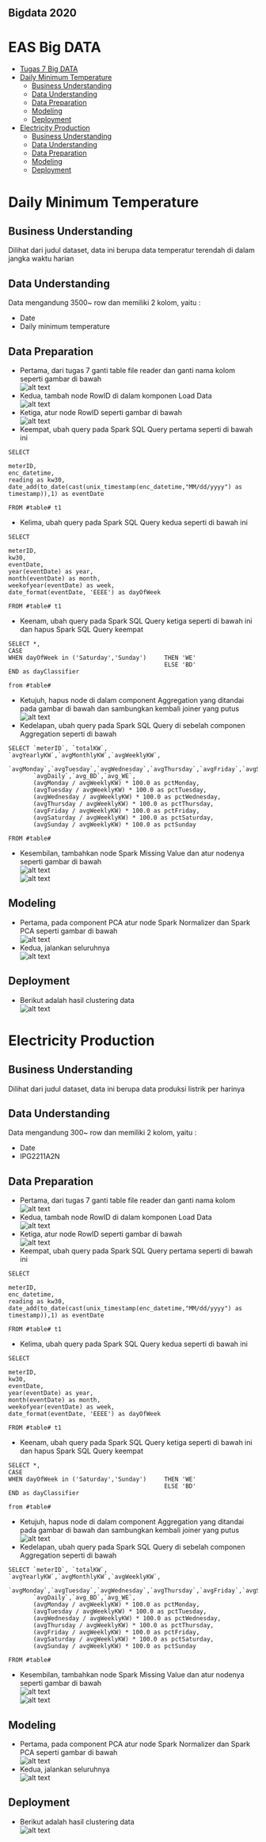 ## Bigdata 2020

# EAS Big DATA

- [Tugas 7 Big DATA](#tugas-7-big-data)
- [Daily Minimum Temperature](#daily-minimum-temperature)
  - [Business Understanding](#business-understanding)
  - [Data Understanding](#data-understanding)
  - [Data Preparation](#data-preparation)
  - [Modeling](#modeling)
  - [Deployment](#deployment)
- [Electricity Production](#electricity-production)
  - [Business Understanding](#business-understanding-1)
  - [Data Understanding](#data-understanding-1)
  - [Data Preparation](#data-preparation-1)
  - [Modeling](#modeling-1)
  - [Deployment](#deployment-1)

# Daily Minimum Temperature

## Business Understanding
Dilihat dari judul dataset, data ini berupa data temperatur terendah di dalam jangka waktu harian

## Data Understanding
Data mengandung 3500~ row dan  memiliki 2 kolom, yaitu :
- Date
- Daily minimum temperature


## Data Preparation
- Pertama, dari tugas 7 ganti table file reader dan ganti nama kolom seperti gambar di bawah</br>
  ![alt text](https://github.com/ikul1234/BigData_EAS/blob/master/Screenshot/1.jpg "DPPertama")<br/>
- Kedua, tambah node RowID di dalam komponen Load Data</br>
  ![alt text](https://github.com/ikul1234/BigData_EAS/blob/master/Screenshot/2.jpg  "DPKedua")<br/>
- Ketiga, atur node RowID seperti gambar di bawah</br>
![alt text](https://github.com/ikul1234/BigData_EAS/blob/master/Screenshot/3.jpg "DPKetiga")<br/>
- Keempat, ubah query pada Spark SQL Query pertama seperti di bawah ini</br>
```
SELECT 

meterID,
enc_datetime,
reading as kw30,
date_add(to_date(cast(unix_timestamp(enc_datetime,"MM/dd/yyyy") as timestamp)),1) as eventDate

FROM #table# t1
```
- Kelima, ubah query pada Spark SQL Query kedua seperti di bawah ini</br>
```
SELECT 

meterID,
kw30,
eventDate,
year(eventDate) as year,
month(eventDate) as month,
weekofyear(eventDate) as week,
date_format(eventDate, 'EEEE') as dayOfWeek

FROM #table# t1
```
- Keenam, ubah query pada Spark SQL Query ketiga seperti di bawah ini dan hapus Spark SQL Query keempat</br>
```
SELECT *, 
CASE 
WHEN dayOfWeek in ('Saturday','Sunday') 	THEN 'WE' 
									        ELSE 'BD' 
END as dayClassifier

from #table#
```
- Ketujuh, hapus node di dalam component Aggregation yang ditandai pada gambar di bawah dan sambungkan kembali joiner yang putus</br>
![alt text](https://github.com/ikul1234/BigData_EAS/blob/master/Screenshot/4.jpg "DPKetujuh")<br/>
- Kedelapan, ubah query pada Spark SQL Query di sebelah componen Aggregation seperti di bawah</br>
```
SELECT `meterID`, `totalKW`, `avgYearlyKW`,`avgMonthlyKW`,`avgWeeklyKW`,
       `avgMonday`,`avgTuesday`,`avgWednesday`,`avgThursday`,`avgFriday`,`avgSaturday`,`avgSunday`,
       `avgDaily`,`avg_BD`,`avg_WE`,
       (avgMonday / avgWeeklyKW) * 100.0 as pctMonday,
       (avgTuesday / avgWeeklyKW) * 100.0 as pctTuesday,
       (avgWednesday / avgWeeklyKW) * 100.0 as pctWednesday,
       (avgThursday / avgWeeklyKW) * 100.0 as pctThursday,
       (avgFriday / avgWeeklyKW) * 100.0 as pctFriday,
       (avgSaturday / avgWeeklyKW) * 100.0 as pctSaturday,
       (avgSunday / avgWeeklyKW) * 100.0 as pctSunday
       
FROM #table#
```
- Kesembilan, tambahkan node Spark Missing Value dan atur nodenya seperti gambar di bawah</br>
![alt text](https://github.com/ikul1234/BigData_EAS/blob/master/Screenshot/5.jpg "DPKesembilan")<br/>
![alt text](https://github.com/ikul1234/BigData_EAS/blob/master/Screenshot/6.jpg "DPKesembilan")<br/>

## Modeling
- Pertama, pada component PCA atur node Spark Normalizer dan Spark PCA seperti gambar di bawah</br>
![alt text](https://github.com/ikul1234/BigData_EAS/blob/master/Screenshot/7.jpg "MPertama")<br/>
- Kedua, jalankan seluruhnya</br>
![alt text](https://github.com/ikul1234/BigData_EAS/blob/master/Screenshot/8.jpg "MKedua")<br/>


## Deployment
- Berikut adalah hasil clustering data</br>
![alt text](https://github.com/ikul1234/BigData_EAS/blob/master/Screenshot/9.jpg "DPertama")<br/>


# Electricity Production

## Business Understanding
Dilihat dari judul dataset, data ini berupa data produksi listrik per harinya

## Data Understanding
Data mengandung 300~ row dan  memiliki 2 kolom, yaitu :
- Date
- IPG2211A2N


## Data Preparation
- Pertama, dari tugas 7 ganti table file reader dan ganti nama kolom </br>
  ![alt text](https://github.com/ikul1234/BigData_EAS/blob/master/Screenshot/1.jpg "DPPertama")<br/>
- Kedua, tambah node RowID di dalam komponen Load Data</br>
  ![alt text](https://github.com/ikul1234/BigData_EAS/blob/master/Screenshot/2.jpg  "DPKedua")<br/>
- Ketiga, atur node RowID seperti gambar di bawah</br>
![alt text](https://github.com/ikul1234/BigData_EAS/blob/master/Screenshot/3.jpg "DPKetiga")<br/>
- Keempat, ubah query pada Spark SQL Query pertama seperti di bawah ini</br>
```
SELECT 

meterID,
enc_datetime,
reading as kw30,
date_add(to_date(cast(unix_timestamp(enc_datetime,"MM/dd/yyyy") as timestamp)),1) as eventDate

FROM #table# t1
```
- Kelima, ubah query pada Spark SQL Query kedua seperti di bawah ini</br>
```
SELECT 

meterID,
kw30,
eventDate,
year(eventDate) as year,
month(eventDate) as month,
weekofyear(eventDate) as week,
date_format(eventDate, 'EEEE') as dayOfWeek

FROM #table# t1
```
- Keenam, ubah query pada Spark SQL Query ketiga seperti di bawah ini dan hapus Spark SQL Query keempat</br>
```
SELECT *, 
CASE 
WHEN dayOfWeek in ('Saturday','Sunday') 	THEN 'WE' 
									        ELSE 'BD' 
END as dayClassifier

from #table#
```
- Ketujuh, hapus node di dalam component Aggregation yang ditandai pada gambar di bawah dan sambungkan kembali joiner yang putus</br>
![alt text](https://github.com/ikul1234/BigData_EAS/blob/master/Screenshot/4.jpg "DPKetujuh")<br/>
- Kedelapan, ubah query pada Spark SQL Query di sebelah componen Aggregation seperti di bawah</br>
```
SELECT `meterID`, `totalKW`, `avgYearlyKW`,`avgMonthlyKW`,`avgWeeklyKW`,
       `avgMonday`,`avgTuesday`,`avgWednesday`,`avgThursday`,`avgFriday`,`avgSaturday`,`avgSunday`,
       `avgDaily`,`avg_BD`,`avg_WE`,
       (avgMonday / avgWeeklyKW) * 100.0 as pctMonday,
       (avgTuesday / avgWeeklyKW) * 100.0 as pctTuesday,
       (avgWednesday / avgWeeklyKW) * 100.0 as pctWednesday,
       (avgThursday / avgWeeklyKW) * 100.0 as pctThursday,
       (avgFriday / avgWeeklyKW) * 100.0 as pctFriday,
       (avgSaturday / avgWeeklyKW) * 100.0 as pctSaturday,
       (avgSunday / avgWeeklyKW) * 100.0 as pctSunday
       
FROM #table#
```
- Kesembilan, tambahkan node Spark Missing Value dan atur nodenya seperti gambar di bawah</br>
![alt text](https://github.com/ikul1234/BigData_EAS/blob/master/Screenshot/5.jpg "DPKesembilan")<br/>
![alt text](https://github.com/ikul1234/BigData_EAS/blob/master/Screenshot/6.jpg "DPKesembilan")<br/>

## Modeling
- Pertama, pada component PCA atur node Spark Normalizer dan Spark PCA seperti gambar di bawah</br>
![alt text](https://github.com/ikul1234/BigData_EAS/blob/master/Screenshot/7.jpg "MPertama")<br/>
- Kedua, jalankan seluruhnya</br>
![alt text](https://github.com/ikul1234/BigData_EAS/blob/master/Screenshot/8.jpg "MKedua")<br/>


## Deployment
- Berikut adalah hasil clustering data</br>
![alt text](https://github.com/ikul1234/BigData_EAS/blob/master/Screenshot/10.jpg "DPertama")<br/>
